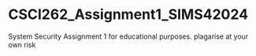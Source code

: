 # CSCI262_Assignment1_SIMS42024
System Security Assignment 1 for educational purposes. plagarise at your own risk
